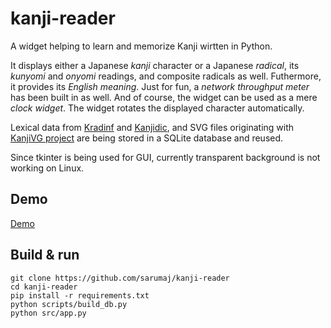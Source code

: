 # kanji-reader

A widget helping to learn and memorize Kanji wirtten in Python.

It displays either a Japanese *kanji* character or a Japanese *radical*, its *kunyomi* and *onyomi* readings, and composite radicals as well.
Futhermore, it provides its *English meaning*.
Just for fun, a *network throughput meter* has been built in as well. 
And of course, the widget can be used as a mere *clock widget*. The widget rotates the displayed character automatically.

Lexical data from [Kradinf](http://nihongo.monash.edu/kradinf.html) and [Kanjidic](http://nihongo.monash.edu/kanjidic2/index.html), and SVG files originating with [KanjiVG project](http://kanjivg.tagaini.net/) are being stored in a SQLite database and reused.

Since tkinter is being used for GUI, currently transparent background is not working on Linux.

## Demo

[Demo](https://github.com/sarumaj/kanji-reader/assets/71898979/fb47966a-1582-4103-8682-19808e04f1d2)

## Build & run

```
git clone https://github.com/sarumaj/kanji-reader
cd kanji-reader
pip install -r requirements.txt
python scripts/build_db.py
python src/app.py
```
